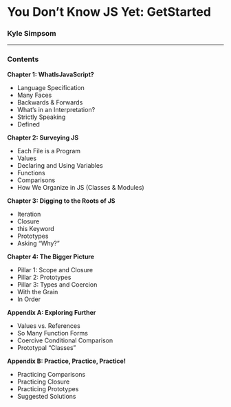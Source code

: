 # You Don’t Know JS Yet: GetStarted

### Kyle Simpsom

***


### Contents

**Chapter 1: WhatIsJavaScript?**  
  * Language Specification
  * Many Faces
  * Backwards & Forwards
  * What’s in an Interpretation?
  * Strictly Speaking 
  * Defined
  
**Chapter 2: Surveying JS**
  * Each File is a Program 
  * Values 
  * Declaring and Using Variables 
  * Functions 
  * Comparisons 
  * How We Organize in JS (Classes & Modules)
   
**Chapter 3: Digging to the Roots of JS**
  * Iteration
  * Closure
  * this Keyword
  * Prototypes
  * Asking “Why?”

**Chapter 4: The Bigger Picture**
  * Pillar 1: Scope and Closure
  * Pillar 2: Prototypes
  * Pillar 3: Types and Coercion
  * With the Grain
  * In Order

**Appendix A: Exploring Further**
  * Values vs. References
  * So Many Function Forms
  * Coercive Conditional Comparison
  * Prototypal “Classes”

**Appendix B: Practice, Practice, Practice!**
  * Practicing Comparisons
  * Practicing Closure
  * Practicing Prototypes
  * Suggested Solutions